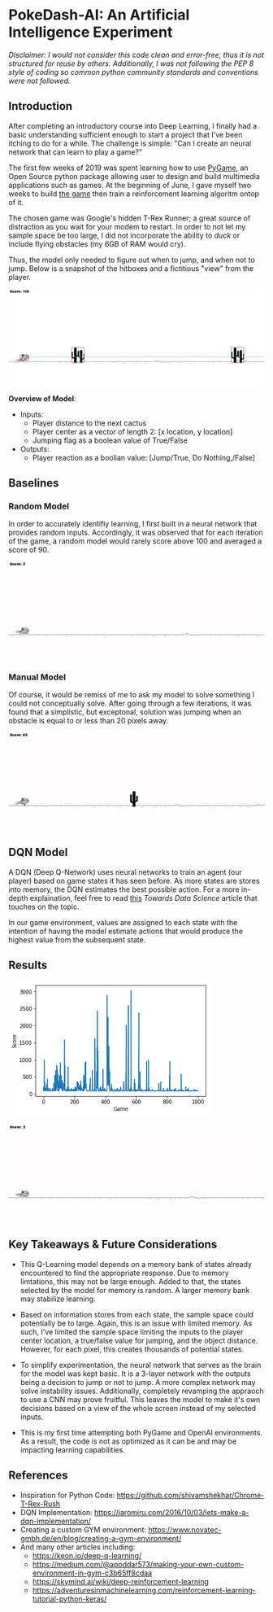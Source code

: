 # PokeDash-AI: An Artificial Intelligence Experiment
_Disclaimer: I would not consider this code clean and error-free, thus it is not structured for reuse by others. Additionally, I was not following the PEP 8 style of coding so common python community standards and conventions were not followed._
## Introduction
After completing an introductory course into Deep Learning, I finally had a basic understanding sufficient enough to start a project that I've been itching to do for a while. The challenge is simple: "Can I create an neural network that can learn to play a game?"

The first few weeks of 2019 was spent learning how to use [PyGame](https://www.pygame.org/docs/), an Open Source python package allowing user to design and build multimedia applications such as games. At the beginning of June, I gave myself two weeks to build [the game](https://github.com/nhollingsworth09/PokeDash) then train a reinforcement learning algoritm ontop of it.

The chosen game was Google's hidden T-Rex Runner; a great source of distraction as you wait for your modem to restart. In order to not let my sample space be too large, I did not incorporate the ability to _duck_ or include flying obstacles (my 6GB of RAM would cry).

Thus, the model only needed to figure out when to jump, and when not to jump. Below is a snapshot of the hitboxes and a fictitious "view" from the player.

![Player View](visuals/manual_view.jpg)

**Overview of Model**:
* Inputs:
  - Player distance to the next cactus
  - Player center as a vector of length 2: [x location, y location]
  - Jumping flag as a boolean value of True/False
* Outputs:
  - Player reaction as a boolian value: [Jump/True, Do Nothing,/False]

## Baselines

### Random Model
In order to accurately identifiy learning, I first built in a neural network that provides random inputs. Accordingly, it was observed that for each iteration of the game, a random model would rarely score above 100 and averaged a score of 90.

![Random Model](visuals/random_model.gif)

### Manual Model

Of course, it would be remiss of me to ask my model to solve something I could not conceptually solve. After going through a few iterations, it was found that a simplistic, but exceptonal, solution was jumping when an obstacle is equal to or less than 20 pixels away.

![Manual Model](visuals/manual_model.gif)

## DQN Model

A DQN (Deep Q-Network) uses neural networks to train an agent (our player) based on game states it has seen before. As more states are stores into memory, the DQN estimates the best possible action. For a more in-depth explaination, feel free to read [this](https://towardsdatascience.com/introduction-to-various-reinforcement-learning-algorithms-i-q-learning-sarsa-dqn-ddpg-72a5e0cb6287) _Towards Data Science_ article that touches on the topic.

In our game environment, values are assigned to each state with the intention of having the model estimate actions that would produce the highest value from the subsequent state.

## Results
![Historical Performance](visuals/history.png)

![DQN Model](visuals/best_model.gif)

## Key Takeaways & Future Considerations
* This Q-Learning model depends on a memory bank of states already encountered to find the appropriate response. Due to memory limtations, this may not be large enough. Added to that, the states selected by the model for memory is random. A larger memory bank may stabilize learning.

* Based on information stores from each state, the sample space could potentially be to large. Again, this is an issue with limited memory. As such, I've limited the sample space limiting the inputs to the player center location, a true/false value for jumping, and the object distance. However, for each pixel, this creates thousands of potential states.

* To simplify experimentation, the neural network that serves as the brain for the model was kept basic. It is a 3-layer network with the outputs being a decision to jump or not to jump. A more complex network may solve instability issues. Additionally, completely revamping the appraoch to use a CNN may prove fruitful. This leaves the model to make it's own decisions based on a view of the whole screen instead of my selected inputs.

* This is my first time attempting both PyGame and OpenAI environments. As a result, the code is not as optimized as it can be and may be impacting learning capabilities.


## References
* Inspiration for Python Code: https://github.com/shivamshekhar/Chrome-T-Rex-Rush
* DQN Implementation: https://jaromiru.com/2016/10/03/lets-make-a-dqn-implementation/
* Creating a custom GYM environment: https://www.novatec-gmbh.de/en/blog/creating-a-gym-environment/
* And many other articles including:
  - https://keon.io/deep-q-learning/
  - https://medium.com/@apoddar573/making-your-own-custom-environment-in-gym-c3b65ff8cdaa
  - https://skymind.ai/wiki/deep-reinforcement-learning
  - https://adventuresinmachinelearning.com/reinforcement-learning-tutorial-python-keras/
